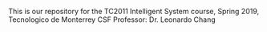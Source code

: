 This is our repository for the TC2011 Intelligent System course, Spring 2019, Tecnologico de Monterrey CSF Professor: Dr. Leonardo Chang